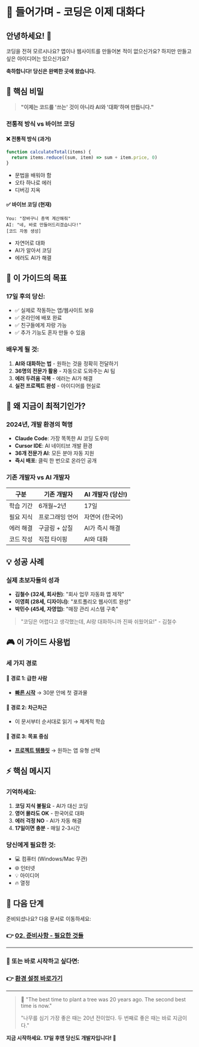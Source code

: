 # 🎯 들어가며 - 코딩은 이제 대화다

## 안녕하세요! 👋

코딩을 전혀 모르시나요?
앱이나 웹사이트를 만들어본 적이 없으신가요?
하지만 만들고 싶은 아이디어는 있으신가요?

**축하합니다! 당신은 완벽한 곳에 왔습니다.**

## 🌟 핵심 비밀

> **"이제는 코드를 '쓰는' 것이 아니라 AI와 '대화'하며 만듭니다."**

### 전통적 방식 vs 바이브 코딩

#### ❌ 전통적 방식 (과거)

```javascript
function calculateTotal(items) {
  return items.reduce((sum, item) => sum + item.price, 0)
}
```

- 문법을 배워야 함
- 오타 하나로 에러
- 디버깅 지옥

#### ✅ 바이브 코딩 (현재)

```
You: "장바구니 총액 계산해줘"
AI: "네, 바로 만들어드리겠습니다!"
[코드 자동 생성]
```

- 자연어로 대화
- AI가 알아서 코딩
- 에러도 AI가 해결

## 🎯 이 가이드의 목표

### 17일 후의 당신:

- ✅ 실제로 작동하는 앱/웹사이트 보유
- ✅ 온라인에 배포 완료
- ✅ 친구들에게 자랑 가능
- ✅ 추가 기능도 혼자 만들 수 있음

### 배우게 될 것:

1. **AI와 대화하는 법** - 원하는 것을 정확히 전달하기
2. **36명의 전문가 활용** - 자동으로 도와주는 AI 팀
3. **에러 두려움 극복** - 에러는 AI가 해결
4. **실전 프로젝트 완성** - 아이디어를 현실로

## 🚀 왜 지금이 최적기인가?

### 2024년, 개발 환경의 혁명

- **Claude Code**: 가장 똑똑한 AI 코딩 도우미
- **Cursor IDE**: AI 네이티브 개발 환경
- **36개 전문가 AI**: 모든 분야 자동 지원
- **즉시 배포**: 클릭 한 번으로 온라인 공개

### 기존 개발자 vs AI 개발자

| 구분      | 기존 개발자     | AI 개발자 (당신!) |
| --------- | --------------- | ----------------- |
| 학습 기간 | 6개월~2년       | 17일              |
| 필요 지식 | 프로그래밍 언어 | 자연어 (한국어)   |
| 에러 해결 | 구글링 + 삽질   | AI가 즉시 해결    |
| 코드 작성 | 직접 타이핑     | AI와 대화         |

## 💡 성공 사례

### 실제 초보자들의 성과

- **김철수 (32세, 회사원)**: "회사 업무 자동화 앱 제작"
- **이영희 (28세, 디자이너)**: "포트폴리오 웹사이트 완성"
- **박민수 (45세, 자영업)**: "매장 관리 시스템 구축"

> "코딩은 어렵다고 생각했는데, AI랑 대화하니까 진짜 쉬웠어요!" - 김철수

## 🎮 이 가이드 사용법

### 세 가지 경로

#### 🏃 경로 1: 급한 사람

- **[빠른 시작](../11_Quick_Wins/01_30min_Prototype.md)** → 30분 안에 첫 결과물

#### 🚶 경로 2: 차근차근

- 이 문서부터 순서대로 읽기 → 체계적 학습

#### 🎯 경로 3: 목표 중심

- **[프로젝트 템플릿](../14_Project_Kickstart/README.md)** → 원하는 앱 유형 선택

## ⚡ 핵심 메시지

### 기억하세요:

1. **코딩 지식 불필요** - AI가 대신 코딩
2. **영어 몰라도 OK** - 한국어로 대화
3. **에러 걱정 NO** - AI가 자동 해결
4. **17일이면 충분** - 매일 2-3시간

### 당신에게 필요한 것:

- 💻 컴퓨터 (Windows/Mac 무관)
- 🌐 인터넷
- 💡 아이디어
- 🔥 열정

## 🎯 다음 단계

준비되셨나요? 다음 문서로 이동하세요:

### 👉 [02. 준비사항 - 필요한 것들](02_Prerequisites.md)

---

### 🚀 또는 바로 시작하고 싶다면:

### 👉 [환경 설정 바로가기](../01_Setup/README.md)

---

> 💬 "The best time to plant a tree was 20 years ago. The second best time is now."
>
> "나무를 심기 가장 좋은 때는 20년 전이었다. 두 번째로 좋은 때는 바로 지금이다."

**지금 시작하세요. 17일 후엔 당신도 개발자입니다! 🚀**
